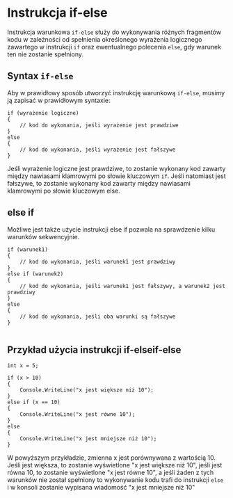 # Instrukcja if-else

Instrukcja warunkowa `if-else` służy do wykonywania różnych fragmentów kodu w zależności od spełnienia określonego wyrażenia logicznego zawartego w instrukcji `if` oraz ewentualnego polecenia `else`, gdy warunek ten nie zostanie spełniony.

## Syntax `if-else`

Aby w prawidłowy sposób utworzyć instrukcję warunkową `if-else`, musimy ją zapisać w prawidłowym syntaxie:


```
if (wyrażenie logiczne)
{
    // kod do wykonania, jeśli wyrażenie jest prawdziwe
}
else
{
    // kod do wykonania, jeśli wyrażenie jest fałszywe
}
```

Jeśli wyrażenie logiczne jest prawdziwe, to zostanie wykonany kod zawarty między nawiasami klamrowymi po słowie kluczowym `if`. Jeśli natomiast jest fałszywe, to zostanie wykonany kod zawarty między nawiasami klamrowymi po słowie kluczowym else.

## else if

Możliwe jest także użycie instrukcji else if pozwala na sprawdzenie kilku warunków sekwencyjnie.

```
if (warunek1)
{
    // kod do wykonania, jeśli warunek1 jest prawdziwy
}
else if (warunek2)
{
    // kod do wykonania, jeśli warunek1 jest fałszywy, a warunek2 jest prawdziwy
}
else
{
    // kod do wykonania, jeśli oba warunki są fałszywe
}


```



## Przykład użycia instrukcji if-elseif-else 


```
int x = 5;

if (x > 10)
{
    Console.WriteLine("x jest większe niż 10");
}
else if (x == 10)
{
    Console.WriteLine("x jest równe 10");
}
else
{
    Console.WriteLine("x jest mniejsze niż 10");
}

```

W powyższym przykładzie, zmienna x jest porównywana z wartością 10. Jeśli jest większa, to zostanie wyświetlone "x jest większe niż 10", jeśli jest równa 10, to zostanie wyświetlone "x jest równe 10", a jeśli żaden z tych warunków nie został spełniony to wykonywanie kodu trafi do instrukcji `else` i w konsoli zostanie wypisana wiadomość "x jest mniejsze niż 10" 